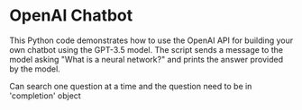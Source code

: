 # OpenAI Chatbot

This Python code demonstrates how to use the OpenAI API for building your own chatbot using the GPT-3.5 model. The script sends a message to the model asking "What is a neural network?" and prints the answer provided by the model.





Can search one question at a time and the question need to be in 'completion' object
